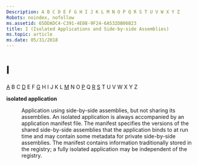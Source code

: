 ```yaml
---
Description: A B C D E F G H I J K L M N O P Q R S T U V W X Y Z
Robots: noindex, nofollow
ms.assetid: 65DDADC4-C391-4E08-9F24-6A532DB06B23
title: I (Isolated Applications and Side-by-side Assemblies)
ms.topic: article
ms.date: 05/31/2018
---
```


# I

[A](a-sbscs-gly.md) B C [D](d-sbscs-gly.md) E F [G](g-sbscs-gly.md) H I J K L [M](m-sbscs-gly.md) N O [P](p-sbscs-gly.md) Q [R](r-sbscs-gly.md) [S](s-sbscs-gly.md) T U V W X Y Z

<dl> <dt>

<span id="_win32_isolated_application_gly"></span><span id="_WIN32_ISOLATED_APPLICATION_GLY"></span>**isolated application**
</dt> <dd>

Application using side-by-side assemblies, but not sharing its assemblies. An isolated application is always accompanied by an application manifest file. The manifest specifies the versions of the shared side-by-side assemblies that the application binds to at run time and may contain some metadata for private side-by-side assemblies. The manifest contains information traditionally stored in the registry; a fully isolated application may be independent of the registry.

</dd> </dl>

 

 



